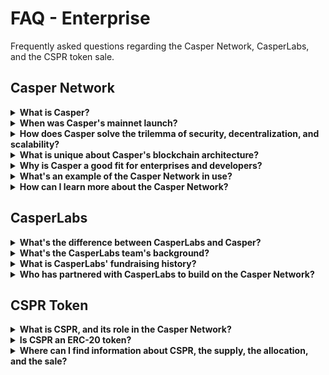 # FAQ - Enterprise

Frequently asked questions regarding the Casper Network, CasperLabs, and the CSPR token sale.

## Casper Network

<details>
 <summary><b>What is Casper?</b></summary>

Casper is an open-source Proof-of-Stake blockchain network built off the CBC ([Correct-by-Construction](https://github.com/cbc-casper/cbc-casper-paper)) Casper specification originally established by early Ethereum developers. The Casper Network is optimized for enterprise and developer adoption by focusing on unique features like upgradeable contracts, predictable network fees, privacy flexibility, on-chain governance, and developer-friendly languages. Casper solves the scalability trilemma by allowing development teams to build with confidence that the network will optimize for security, decentralization, and high throughput.

</details>

<details>
 <summary><b>When was Casper's mainnet launch?</b></summary>

Casper's mainnet launched on [March 30th, 2021](https://casper.network/network/blog/casper-mainnet-is-live).

</details>

<details>
 <summary><b>How does Casper solve the trilemma of security, decentralization, and scalability? </b></summary>

As a Proof-of-Stake (PoS) network, Casper relies on a set of validators to uphold the network. PoS validators do not require the same hardware setup as Proof-of-Work(PoW) networks, allowing validators to be more geographically decentralized and eliminating the centralizing pressures of economies of scale. PoS also enables scalability mechanisms like sharding, a forthcoming feature to allow the network to process multiple transactions simultaneously, improving overall throughput.

</details>

<details>
  <summary><b>What is unique about Casper's blockchain architecture?</b></summary>

The Highway Protocol is the specific implementation of PoS that supports the Casper Network. Highway has two primary benefits over classic Byzantine Fault Tolerant(BFT) consensus mechanisms. First, Highway enables the network to reach higher thresholds of finality. Second, it achieves flexibility in a way not possible in typical BFT models. [Learn more about Highway](https://blog.casperlabs.io/the-casper-network-highway-consensus-protocol/).

</details>

<details>
  <summary><b>Why is Casper a good fit for enterprises and developers? </b></summary>

Casper is optimized for enterprise and developers through three main features: upgradeable contracts, developer-friendly languages, and forthcoming predictable network fees.

-   **Upgradeable Contracts**. Casper enables on-chain smart contracts to be directly upgraded, removing the need for complex and migration processes and making it easier to patch smart contract vulnerabilities.
-   **Developer-Friendly Languages**. Casper supports developers building with WebAssembly. The network's development ecosystem is designed to be familiar to existing Web2 developers instead of being written in a proprietary language like Solidity. This provides an easier path for developers and businesses to start building with Casper immediately.
-   **Predictable Network Fees (In Development)**. Casper intends to incentivize active and diverse network behavior by establishing consistent, predictable, and transparent gas costs - eliminating volatility and improving both developer and user experience.

</details>

<details>
  <summary><b>What's an example of the Casper Network in use?</b></summary>

IPwe is a global patent registry currently building on the Casper Network. CasperLabs and IPwe have partnered to build a chain of custody (CoC) solution for public patent records. The "CoC Solution" will use the Casper public blockchain to store, secure, and trace patent data. [Learn more](https://blog.casperlabs.io/intellectual-property-and-patent-assets-on-casper/).

</details>

<details>
  <summary><b>How can I learn more about the Casper Network?</b></summary>

Visit the [CasperLabs website](https://casperlabs.io/), [read the blog](https://blog.casperlabs.io/), and [join our community](https://casperlabs.io/community/).

</details>

## CasperLabs

<details>
  <summary><b>What's the difference between CasperLabs and Casper?</b></summary>

CasperLabs is the development team that is currently building the Casper Network. CasperLabs has been developing Casper throughout both the testnet and mainnet periods. As a public, open-source network, Casper can be developed on and by anyone in addition to the CasperLabs team.

</details>

<details>
  <summary><b>What's the CasperLabs team's background?</b></summary>

The engineering, executive, business, and marketing teams of CasperLabs are diverse groups of thinkers and builders with decades of experience in internet-scale computing systems across academia, business, and engineering. [Meet the CasperLabs team](https://casperlabs.io/company/meet-our-team/).

</details>

<details>
  <summary><b>What is CasperLabs' fundraising history?</b></summary>

In September 2019, CasperLabs raised a \$14.5 million Series A round led by Terren Piezer with participation from Consensus Capital, Axiom Holdings Group, and Digital Strategies, MW Partners, and more.

</details>

<details>
  <summary><b>Who has partnered with CasperLabs to build on the Casper Network?</b></summary>

CasperLabs has established a diverse ecosystem of participants who will be building, staking, and validating on Casper from day one, spanning blockchain, enterprise technology, and financial services. Among others, CasperLabs has established relationships with BitGo, Huobi, Ledger Leap, Chainlink, Metis, and Cardinal Cryptography. Companies including IPwe and Broadleaf are already using the Casper Network to unlock new value by tokenizing existing assets.

To learn more about how to work within the Casper ecosystem, contact <neil@casperlabs.io>.

</details>

## CSPR Token

<details>
  <summary><b>What is CSPR, and its role in the Casper Network?</b></summary>

CSPR is the native token to the Casper Network. As a Proof-of-Stake blockchain, Casper relies on CSPR to reward the validators that participate in the PoS consensus mechanism to secure and uphold the network. Casper users also rely on CSPR to pay network fees for on-chain actions. For example, each token transfer costs 0.1 CSPR (100000000 motes) and the amount transferred needs to be 2.5 CSPR or more.

</details>

<details>
<summary><b>Is CSPR an ERC-20 token?</b></summary>

No, CSPR is a native token that resides on Casper Network's layer 1 protocol. It does not rely on another token.

</details>

<details>
  <summary><b>Where can I find information about CSPR, the supply, the allocation, and the sale? </b></summary>

The Casper Association has launched its CSPR token sale. Head to [casper.network](https://casper.network/) to learn more.

</details>

